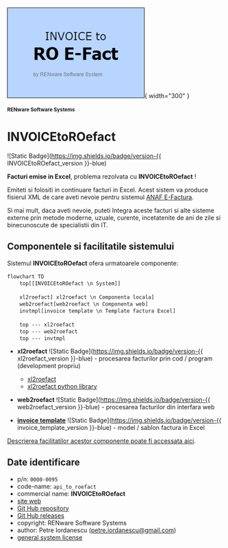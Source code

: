 ![api_to_roefact_logo](doc_src/pictures/api_to_roefact_logo.png){ width="300" }

<small>**RENware Software Systems**</small>



# INVOICEtoROefact

![Static Badge](https://img.shields.io/badge/version-{{ INVOICEtoROefact_version }}-blue)

**Facturi emise in Excel**, problema rezolvata cu **INVOICEtoROefact** !

Emiteti si folositi in continuare facturi in Excel. Acest sistem va produce fisierul XML de care aveti nevoie pentru sistemul [ANAF E-Factura](https://www.anaf.ro/anaf/internet/ANAF/despre_anaf/strategii_anaf/proiecte_digitalizare/e.factura).

Si mai mult, daca aveti nevoie, puteti Integra aceste facturi si alte sisteme externe prin metode moderne, uzuale, curente, incetatenite de ani de zile si binecunoscute de specialistii din IT.




## Componentele si facilitatile sistemului

Sistemul **INVOICEtoROefact** ofera urmatoarele componente:

```mermaid
flowchart TD
    top[[INVOICEtoROefact \n System]]

    xl2roefact[ xl2roefact \n Componenta locala]
    web2roefact[web2roefact \n Componenta web]
    invtmpl[invoice template \n Template factura Excel]

    top --- xl2roefact
    top --- web2roefact
    top --- invtmpl
```

* __xl2roefact__ ![Static Badge](https://img.shields.io/badge/version-{{ xl2roefact_version }}-blue) - procesarea facturilor prin cod / program (development propriu)
    * [xl2roefact](./xl2roefact/README.md)
    * [xl2roefact python library](xl2roefact/doc/README_xl2roefact_library.md)

* __web2roefact__ ![Static Badge](https://img.shields.io/badge/version-{{ web2roefact_version }}-blue) - procesarea facturilor din interfara web  <!--#TODO link tbd -->

* __[invoice template](./excel_invoice_template/README.md)__ ![Static Badge](https://img.shields.io/badge/version-{{ invoice_template_version }}-blue) - model / sablon factura in Excel

[Descrierea facilitatilor acestor componente poate fi accessata aici](./doc_src/810-DSGN/810.05a-system_components.md).








## Date identificare

* p/n: `0000-0095`
* code-name: `api_to_roefact`
* commercial name: **INVOICEtoROefact**
* [site web](https://invoicetoroefact.renware.eu/)
* [Git Hub repository](https://github.com/petre-renware/api_to_roefact)
* [Git Hub releases](https://github.com/petre-renware/api_to_roefact/releases)
* copyright: RENware Software Systems
* author: Petre Iordanescu (petre.iordanescu@gmail.com)
* [general system license](./LICENSE.md "download")







